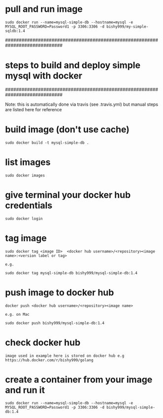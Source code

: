 # pull and run image
```
sudo docker run --name=mysql-simple-db --hostname=mysql -e MYSQL_ROOT_PASSWORD=Password1 -p 3306:3306 -d bishy999/my-simple-sqldb:1.4
```


#############################################################################
#          steps to build and deploy simple mysql with docker       #
#############################################################################


Note: this is automatically done via travis (see .travis.yml) but manual steps are listed here for reference


# build image (don't use cache)
```
sudo docker build -t mysql-simple-db .
```

# list images
```
sudo docker images
```
 
# give terminal your docker hub credentials
```
sudo docker login
```



# tag image

```
sudo docker tag <image ID>  <docker hub username>/<repository><image name>:<version label or tag>

e.g.

sudo docker tag mysql-simple-db bishy999/mysql-simple-db:1.4
```


# push image to docker hub

```
docker push <docker hub username>/<repository><image name>

e.g. on Mac

sudo docker push bishy999/mysql-simple-db:1.4
```


# check docker hub

```
image used in example here is stored on docker hub e.g https://hub.docker.com/r/bishy999/golang
```


# create a container from your image and run it
```
sudo docker run --name=mysql-simple-db --hostname=mysql -e MYSQL_ROOT_PASSWORD=Password1 -p 3306:3306 -d bishy999/mysql-simple-db:1.4
```